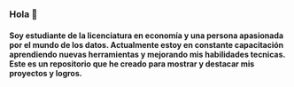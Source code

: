 ### Hola 👋

#### Soy estudiante de la licenciatura en economía y una persona apasionada por el mundo de los datos. Actualmente estoy en constante capacitación aprendiendo nuevas herramientas y mejorando mis habilidades tecnicas. Este es un repositorio que he creado para mostrar y destacar mis proyectos y logros.



